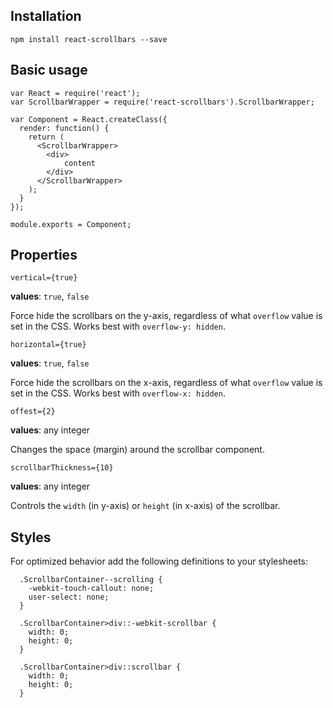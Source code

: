 ## Installation

```
npm install react-scrollbars --save
```

## Basic usage

```
var React = require('react');
var ScrollbarWrapper = require('react-scrollbars').ScrollbarWrapper;

var Component = React.createClass({
  render: function() {
    return (
      <ScrollbarWrapper>
        <div>
            content
        </div>
      </ScrollbarWrapper>
    );
  }
});

module.exports = Component;
```

## Properties

```
vertical={true}
```

**values**: `true`, `false`

Force hide the scrollbars on the y-axis, regardless of what `overflow` value is set in the CSS. Works best with `overflow-y: hidden`.

```
horizontal={true}
```

**values**: `true`, `false`

Force hide the scrollbars on the x-axis, regardless of what `overflow` value is set in the CSS. Works best with `overflow-x: hidden`.

```
offest={2}
```

**values**: any integer

Changes the space (margin) around the scrollbar component.

```
scrollbarThickness={10}
```

**values**: any integer

Controls the `width` (in y-axis) or `height` (in x-axis) of the scrollbar.


## Styles

For optimized behavior add the following definitions to your stylesheets:

```
  .ScrollbarContainer--scrolling {
    -webkit-touch-callout: none;
    user-select: none;
  }
  
  .ScrollbarContainer>div::-webkit-scrollbar {
    width: 0;
    height: 0;
  }
  
  .ScrollbarContainer>div::scrollbar {
    width: 0;
    height: 0;
  }
```
